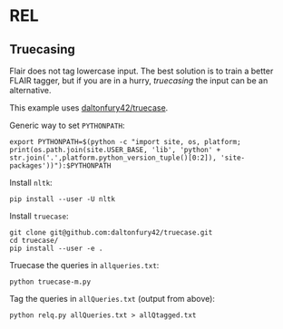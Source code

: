# REL

## Truecasing

Flair does not tag lowercase input. The best solution is to train a better FLAIR tagger, but if you are in a hurry, _truecasing_ the input can be an alternative.

This example uses [daltonfury42/truecase](https://github.com/daltonfury42/truecase/).

Generic way to set `PYTHONPATH`:

	export PYTHONPATH=$(python -c "import site, os, platform; print(os.path.join(site.USER_BASE, 'lib', 'python' + str.join('.',platform.python_version_tuple()[0:2]), 'site-packages'))"):$PYTHONPATH

Install `nltk`:

    pip install --user -U nltk

Install `truecase`:

    git clone git@github.com:daltonfury42/truecase.git
    cd truecase/
    pip install --user -e .

Truecase the queries in `allqueries.txt`:

    python truecase-m.py
	
Tag the queries in `allQueries.txt` (output from above):

    python relq.py allQueries.txt > allQtagged.txt
	
	
